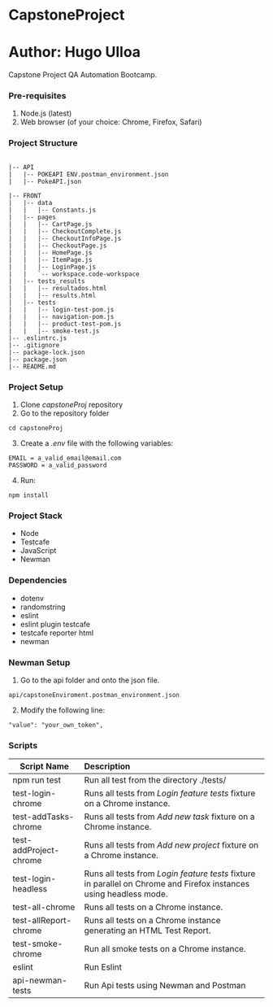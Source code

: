 # CapstoneProject
# Author: Hugo Ulloa
Capstone Project  QA Automation Bootcamp.

### Pre-requisites
1. Node.js (latest)
2. Web browser (of your choice: Chrome, Firefox, Safari)

### Project Structure
```

|-- API
|   |-- POKEAPI ENV.postman_environment.json
|   |-- PokeAPI.json

|-- FRONT
|   |-- data
|   |   |-- Constants.js
|   |-- pages
|   |   |-- CartPage.js
|   |   |-- CheckoutComplete.js
|   |   |-- CheckoutInfoPage.js
|   |   |-- CheckoutPage.js
|   |   |-- HomePage.js
|   |   |-- ItemPage.js
|   |   |-- LoginPage.js
|   |   `-- workspace.code-workspace
|   |-- tests_results
|   |   |-- resultados.html
|   |   |-- results.html
|   |-- tests
|   |   |-- login-test-pom.js
|   |   |-- navigation-pom.js
|   |   |-- product-test-pom.js
|   |   |-- smoke-test.js
|-- .eslintrc.js   
|-- .gitignore
|-- package-lock.json
|-- package.json
|-- README.md

```








### Project Setup
1. Clone *capstoneProj* repository
2. Go to the repository folder 
```
cd capstoneProj
```
3. Create a *.env* file with the following variables:
```
EMAIL = a_valid_email@email.com
PASSWORD = a_valid_password
```
4. Run:
```
npm install
```


### Project Stack
- Node
- Testcafe
- JavaScript
- Newman

### Dependencies
- dotenv
- randomstring
- eslint
- eslint plugin testcafe
- testcafe reporter html
- newman

### Newman Setup
1. Go to the api folder and onto the json file.
```
api/capstoneEnviroment.postman_environment.json
```
2. Modify the following line:
```
"value": "your_own_token",
```

### Scripts
| Script Name|Description|
|----------|:-------------|
| npm run test | Run all test from the directory ./tests/
| test-login-chrome |Runs all tests from *Login feature tests* fixture on a Chrome instance.|
| test-addTasks-chrome |Runs all tests from *Add new task* fixture on a Chrome instance.|
|test-addProject-chrome|Runs all tests from *Add new project* fixture on a Chrome instance.|
|test-login-headless|Runs all tests from *Login feature tests* fixture in parallel on Chrome and Firefox instances using headless mode.|   
|test-all-chrome|Runs all tests on a Chrome instance.|  
|test-allReport-chrome|Runs all tests on a Chrome instance generating an HTML Test Report.|   
|test-smoke-chrome|Run all smoke tests on a Chrome instance.|  
|eslint| Run Eslint|
|api-newman-tests| Run Api tests using Newman and Postman|

